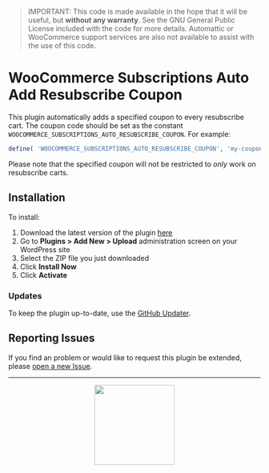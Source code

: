 > IMPORTANT: This code is made available in the hope that it will be useful, but **without any warranty**. See the GNU General Public License included with the code for more details. Automattic or WooCommerce support services are also not available to assist with the use of this code.

# WooCommerce Subscriptions Auto Add Resubscribe Coupon

This plugin automatically adds a specified coupon to every resubscribe cart. The coupon code should be set as the constant `WOOCOMMERCE_SUBSCRIPTIONS_AUTO_RESUBSCRIBE_COUPON`. For example:

```php
define( 'WOOCOMMERCE_SUBSCRIPTIONS_AUTO_RESUBSCRIBE_COUPON', 'my-coupon-code' );
```

Please note that the specified coupon will not be restricted to _only_ work on resubscribe carts.

## Installation

To install:

1. Download the latest version of the plugin [here](https://github.com/Prospress/woocommerce-subscriptions-auto-add-resubscribe-coupon/archive/master.zip)
1. Go to **Plugins > Add New > Upload** administration screen on your WordPress site
1. Select the ZIP file you just downloaded
1. Click **Install Now**
1. Click **Activate**

### Updates

To keep the plugin up-to-date, use the [GitHub Updater](https://github.com/afragen/github-updater).

## Reporting Issues

If you find an problem or would like to request this plugin be extended, please [open a new Issue](https://github.com/Prospress/woocommerce-subscriptions-auto-add-resubscribe-coupon/issues/new).

---

<p align="center">
	<a href="https://prospress.com/">
		<img src="https://cloud.githubusercontent.com/assets/235523/11986380/bb6a0958-a983-11e5-8e9b-b9781d37c64a.png" width="160">
	</a>
</p>
